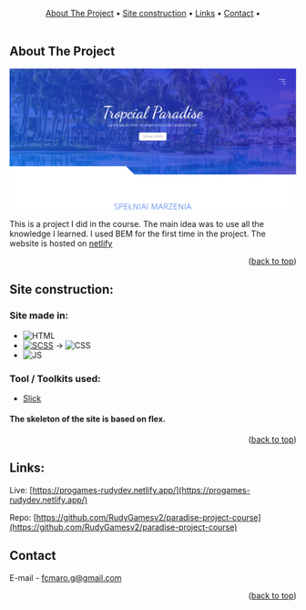 <a name="readme-top"></a>

<!-- TABLE OF CONTENTS -->
<div align="center">
  <a href="#about-The-Project">About The Project</a> •
  <a href="#site-construction">Site construction</a> •
  <a href="#links">Links</a> •
  <a href="#contact">Contact</a> •
</div>

<br>

<!-- ABOUT THE PROJECT -->
## About The Project

![Site screenshot][product-screenshot]

This is a project I did in the course. The main idea was to use all the knowledge I learned. I used BEM for the first time in the project.
The website is hosted on [netlify](https://www.netlify.com/)

<p align="right">(<a href="#readme-top">back to top</a>)</p>


## Site construction:
### Site made in:

* ![HTML][HTML-img]
* [![SCSS][SCSS-img]][SCSS-url] -> ![CSS][CSS-img]
* ![JS][JS-img]

### Tool / Toolkits used:
* [Slick][Slick-url]

#### The skeleton of the site is based on flex.
<p align="right">(<a href="#readme-top">back to top</a>)</p>



<!-- Links -->
## Links:

Live: [https://progames-rudydev.netlify.app/](https://progames-rudydev.netlify.app/)

Repo: [https://github.com/RudyGamesv2/paradise-project-course](https://github.com/RudyGamesv2/paradise-project-course)

<!-- CONTACT -->
## Contact

E-mail - [fcmaro.g@gmail.com](mailto:fcamaro.g@gmail.com)

<p align="right">(<a href="#readme-top">back to top</a>)</p>

<!-- LINKS-->

[SCSS-url]: https://sass-lang.com/documentation/syntax
[Slick-url]: https://kenwheeler.github.io/slick/

<!-- IMAGES -->
[product-screenshot]: img/img.png

[HTML-img]: https://img.shields.io/badge/-HTML-E34F26?logo=html5&logoColor=white
[SCSS-img]: https://img.shields.io/badge/-SCSS-CC6699?logo=sass&logoColor=white
[CSS-img]: https://img.shields.io/badge/-CSS-1572B6?logo=css3&logoColor=white
[JS-img]: https://img.shields.io/badge/-JS-F7DF1E?logo=javaScript&logoColor=white